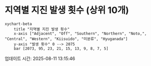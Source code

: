 # 지역별 지진 발생 횟수 (상위 10개)

```mermaid
xychart-beta
    title "지역별 지진 발생 횟수"
    x-axis ["Adjacent", "Off", "Southern", "Northern", "Noto,", "Central", "Western", "Kiisuido", "미분류", "Hyuganada"]
    y-axis "발생 횟수" 0 --> 2075
    bar [2073, 95, 23, 21, 15, 13, 9, 8, 7, 5]
```

업데이트 시간: 2025-08-11 13:15:46
